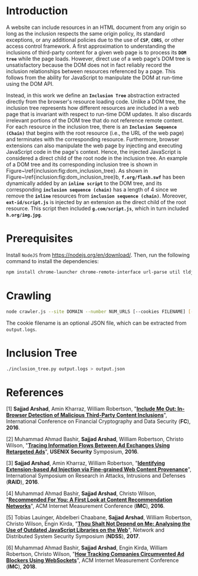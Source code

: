 # Introduction

A website can include resources in an HTML document from any origin so long as the inclusion respects the same origin policy, its standard exceptions, or any additional policies due to the use of **`CSP`**, **`CORS`**, or other access control framework. A first approximation to understanding the inclusions of third-party content for a given web page is to process its **`DOM tree`** while the page loads. However, direct use of a web page's DOM tree is unsatisfactory because the DOM does not in fact reliably record the inclusion relationships between resources referenced by a page. This follows from the ability for JavaScript to manipulate the DOM at run-time using the DOM API.

Instead, in this work we define an **`Inclusion Tree`** abstraction extracted directly from the browser's resource loading code. Unlike a DOM tree, the inclusion tree represents how different resources are included in a web page that is invariant with respect to run-time DOM updates. It also discards irrelevant portions of the DOM tree that do not reference remote content. For each resource in the inclusion tree, there is an **`Inclusion Sequence (Chain)`** that begins with the root resource (i.e., the URL of the web page) and terminates with the corresponding resource. Furthermore, browser extensions can also manipulate the web page by injecting and executing JavaScript code in the page's context. Hence, the injected JavaScript is considered a direct child of the root node in the inclusion tree. An example of a DOM tree and its corresponding inclusion tree is shown in Figure~\ref{inclusion:fig:dom_inclusion_tree}. As shown in Figure~\ref{inclusion:fig:dom_inclusion_tree}b, **`f.org/flash.swf`** has been dynamically added by an **`inline script`** to the DOM tree, and its corresponding **`inclusion sequence (chain)`** has a length of 4 since we remove the **`inline`** resources from **`inclusion sequence (chain)`**. Moreover, **`ext-id/script.js`** is injected by an extension as the direct child of the root resource. This script then included **`g.com/script.js`**, which in turn included **`h.org/img.jpg`**.

# Prerequisites

Install `NodeJS` from https://nodejs.org/en/download/. Then, run the following command to install the dependencies:

``` sh
npm install chrome-launcher chrome-remote-interface url-parse util tldjs path shuffle-array argparse
```

# Crawling

``` sh
node crawler.js --site DOMAIN --number NUM_URLS [--cookies FILENAME] [--headless] > output.logs
```

The cookie filename is an optional JSON file, which can be extracted from `output.logs`.

# Inclusion Tree

``` sh
./inclusion_tree.py output.logs > output.json
```

# References

[1] **Sajjad Arshad**, Amin Kharraz, William Robertson, "[**Include Me Out: In-Browser Detection of Malicious Third-Party Content Inclusions**](https://sajjadium.github.io/files/fc2016excision_paper.pdf)", International Conference on Financial Cryptography and Data Security (**FC**), **2016**.

[2] Muhammad Ahmad Bashir, **Sajjad Arshad**, William Robertson, Christo Wilson, "[**Tracing Information Flows Between Ad Exchanges Using Retargeted Ads**](https://sajjadium.github.io/files/usenixsec2016retargetedads_paper.pdf)", **USENIX Security** Symposium, **2016**.

[3] **Sajjad Arshad**, Amin Kharraz, William Robertson, "[**Identifying Extension-based Ad Injection via Fine-grained Web Content Provenance**](https://sajjadium.github.io/files/raid2016origintracer_paper.pdf)", International Symposium on Research in Attacks, Intrusions and Defenses (**RAID**), **2016**.

[4] Muhammad Ahmad Bashir, **Sajjad Arshad**, Christo Wilson, "[**Recommended For You: A First Look at Content Recommendation Networks**](https://sajjadium.github.io/files/imc2016crn_paper.pdf)", ACM Internet Measurement Conference (**IMC**), **2016**.

[5] Tobias Lauinger, Abdelberi Chaabane, **Sajjad Arshad**, William Robertson, Christo Wilson, Engin Kirda, "[**Thou Shalt Not Depend on Me: Analysing the Use of Outdated JavaScript Libraries on the Web**](https://sajjadium.github.io/files/ndss2017jslibs_paper.pdf)", Network and Distributed System Security Symposium (**NDSS**), **2017**.

[6] Muhammad Ahmad Bashir, **Sajjad Arshad**, Engin Kirda, William Robertson, Christo Wilson, "[**How Tracking Companies Circumvented Ad Blockers Using WebSockets**](https://sajjadium.github.io/files/imc2018websockets_paper.pdf)", ACM Internet Measurement Conference (**IMC**), **2018**.
